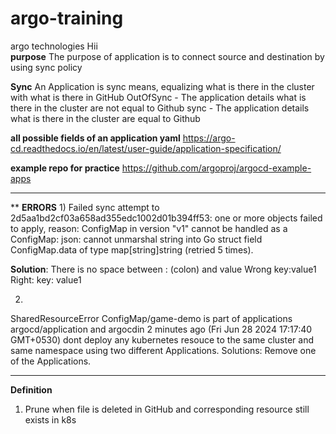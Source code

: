 # argo-training

argo technologies
Hii  
**purpose**
The purpose of application is to  connect source and destination by using sync policy

**Sync**
An Application is sync means, equalizing what is there in the cluster with what is there in GitHub
OutOfSync - The application details what is there in the cluster are not equal to Github
sync - The application details what is there in the cluster are equal to Github  

**all possible fields of an application yaml**
https://argo-cd.readthedocs.io/en/latest/user-guide/application-specification/


**example repo for practice**
https://github.com/argoproj/argocd-example-apps

*****************************************************************************************************************************************
** **ERRORS**
1)
Failed sync attempt to 2d5aa1bd2cf03a658ad355edc1002d01b394ff53: one or more objects failed to apply, reason: ConfigMap in version "v1" cannot be handled as a ConfigMap: json: cannot unmarshal string into Go struct field ConfigMap.data of type map[string]string (retried 5 times).

**Solution**:
There is no space between : (colon) and value
Wrong    key:value1
Right:   key: value1

2)
 SharedResourceError
ConfigMap/game-demo is part of applications argocd/application and argocdin
2 minutes ago (Fri Jun 28 2024 17:17:40 GMT+0530)
  dont deploy any kubernetes resouce to the  same cluster and same namespace using two different Applications.
  Solutions: Remove  one of the Applications.

*****************************************************************************************************************************************
**Definition**
1) Prune
   when file is deleted in GitHub and corresponding resource still exists in k8s  
